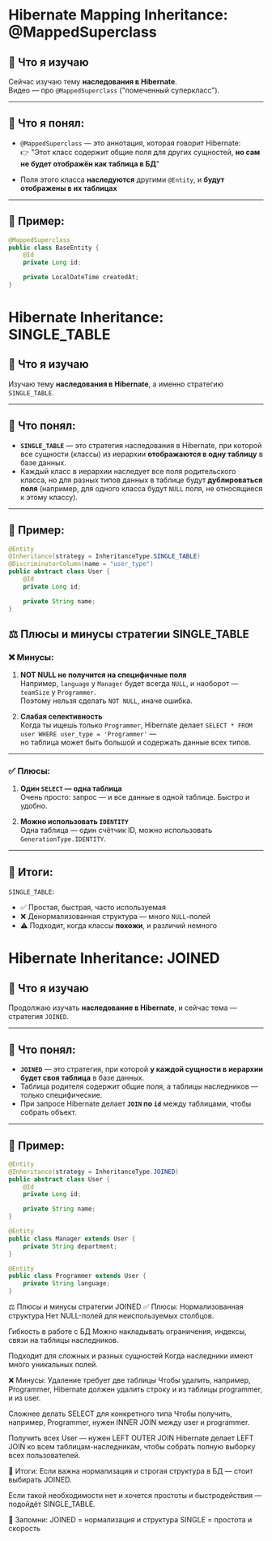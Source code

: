 
# Hibernate Mapping Inheritance: @MappedSuperclass

## 📘 Что я изучаю

Сейчас изучаю тему **наследования в Hibernate**.  
Видео — про `@MappedSuperclass` ("помеченный суперкласс").

---

## 🧠 Что я понял:

- `@MappedSuperclass` — это аннотация, которая говорит Hibernate:  
  👉 "Этот класс содержит общие поля для других сущностей, **но сам не будет отображён как таблица в БД**"

- Поля этого класса **наследуются** другими `@Entity`, и **будут отображены в их таблицах**

---

## 📌 Пример:

```java
@MappedSuperclass
public class BaseEntity {
    @Id
    private Long id;

    private LocalDateTime createdAt;
}
```
# Hibernate Inheritance: SINGLE_TABLE

## 📘 Что я изучаю

Изучаю тему **наследования в Hibernate**, а именно стратегию `SINGLE_TABLE`.

---

## 🧠 Что понял:

- **`SINGLE_TABLE`** — это стратегия наследования в Hibernate, при которой все сущности (классы) из иерархии **отображаются в одну таблицу** в базе данных.
- Каждый класс в иерархии наследует все поля родительского класса, но для разных типов данных в таблице будут **дублироваться поля** (например, для одного класса будут `NULL` поля, не относящиеся к этому классу).

---

## 📌 Пример:

```java
@Entity
@Inheritance(strategy = InheritanceType.SINGLE_TABLE)
@DiscriminatorColumn(name = "user_type")
public abstract class User {
    @Id
    private Long id;

    private String name;
}
```
## ⚖️ Плюсы и минусы стратегии SINGLE_TABLE

### ❌ Минусы:
1. **NOT NULL не получится на специфичные поля**  
   Например, `language` у `Manager` будет всегда `NULL`, и наоборот — `teamSize` у `Programmer`.  
   Поэтому нельзя сделать `NOT NULL`, иначе ошибка.

2. **Слабая селективность**  
   Когда ты ищешь только `Programmer`, Hibernate делает `SELECT * FROM user WHERE user_type = 'Programmer'` —  
   но таблица может быть большой и содержать данные всех типов.

---

### ✅ Плюсы:
1. **Один `SELECT` — одна таблица**  
   Очень просто: запрос — и все данные в одной таблице. Быстро и удобно.

2. **Можно использовать `IDENTITY`**  
   Одна таблица — один счётчик ID, можно использовать `GenerationType.IDENTITY`.

---

## 🧾 Итоги:

`SINGLE_TABLE`:
- ✅ Простая, быстрая, часто используемая
- ❌ Денормализованная структура — много `NULL`-полей
- ⚠️ Подходит, когда классы **похожи**, и различий немного





# Hibernate Inheritance: JOINED

## 📘 Что я изучаю

Продолжаю изучать **наследование в Hibernate**, и сейчас тема — стратегия `JOINED`.

---

## 🧠 Что понял:

- **`JOINED`** — это стратегия, при которой **у каждой сущности в иерархии будет своя таблица** в базе данных.
- Таблица родителя содержит общие поля, а таблицы наследников — только специфические.
- При запросе Hibernate делает **`JOIN` по `id`** между таблицами, чтобы собрать объект.

---

## 📌 Пример:

```java
@Entity
@Inheritance(strategy = InheritanceType.JOINED)
public abstract class User {
    @Id
    private Long id;

    private String name;
}

@Entity
public class Manager extends User {
    private String department;
}

@Entity
public class Programmer extends User {
    private String language;
}
```
⚖️ Плюсы и минусы стратегии JOINED
✅ Плюсы:
Нормализованная структура
Нет NULL-полей для неиспользуемых столбцов.

Гибкость в работе с БД
Можно накладывать ограничения, индексы, связи на таблицы наследников.

Подходит для сложных и разных сущностей
Когда наследники имеют много уникальных полей.

❌ Минусы:
Удаление требует две таблицы
Чтобы удалить, например, Programmer, Hibernate должен удалить строку и из таблицы programmer, и из user.

Сложнее делать SELECT для конкретного типа
Чтобы получить, например, Programmer, нужен INNER JOIN между user и programmer.

Получить всех User — нужен LEFT OUTER JOIN
Hibernate делает LEFT JOIN ко всем таблицам-наследникам, чтобы собрать полную выборку всех пользователей.

🧾 Итоги:
Если важна нормализация и строгая структура в БД — стоит выбирать JOINED.

Если такой необходимости нет и хочется простоты и быстродействия — подойдёт SINGLE_TABLE.

🧠 Запомни:
JOINED = нормализация и структура
SINGLE = простота и скорость
